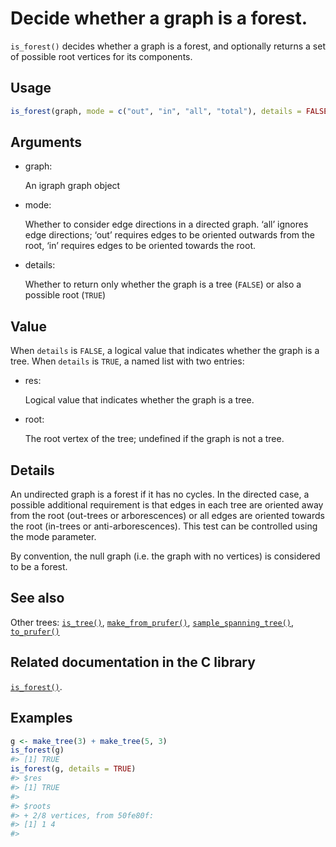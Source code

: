 # Decide whether a graph is a forest.

`is_forest()` decides whether a graph is a forest, and optionally
returns a set of possible root vertices for its components.

## Usage

``` r
is_forest(graph, mode = c("out", "in", "all", "total"), details = FALSE)
```

## Arguments

- graph:

  An igraph graph object

- mode:

  Whether to consider edge directions in a directed graph. ‘all’ ignores
  edge directions; ‘out’ requires edges to be oriented outwards from the
  root, ‘in’ requires edges to be oriented towards the root.

- details:

  Whether to return only whether the graph is a tree (`FALSE`) or also a
  possible root (`TRUE`)

## Value

When `details` is `FALSE`, a logical value that indicates whether the
graph is a tree. When `details` is `TRUE`, a named list with two
entries:

- res:

  Logical value that indicates whether the graph is a tree.

- root:

  The root vertex of the tree; undefined if the graph is not a tree.

## Details

An undirected graph is a forest if it has no cycles. In the directed
case, a possible additional requirement is that edges in each tree are
oriented away from the root (out-trees or arborescences) or all edges
are oriented towards the root (in-trees or anti-arborescences). This
test can be controlled using the mode parameter.

By convention, the null graph (i.e. the graph with no vertices) is
considered to be a forest.

## See also

Other trees: [`is_tree()`](https://r.igraph.org/reference/is_tree.md),
[`make_from_prufer()`](https://r.igraph.org/reference/make_from_prufer.md),
[`sample_spanning_tree()`](https://r.igraph.org/reference/sample_spanning_tree.md),
[`to_prufer()`](https://r.igraph.org/reference/to_prufer.md)

## Related documentation in the C library

[`is_forest()`](https://igraph.org/c/html/latest/igraph-Structural.html#igraph_is_forest).

## Examples

``` r
g <- make_tree(3) + make_tree(5, 3)
is_forest(g)
#> [1] TRUE
is_forest(g, details = TRUE)
#> $res
#> [1] TRUE
#> 
#> $roots
#> + 2/8 vertices, from 50fe80f:
#> [1] 1 4
#> 
```

